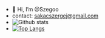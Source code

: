 - 👋 Hi, I’m @Szegoo
- contact: sakacszergej@gmail.com
- ![Github stats](https://github-readme-stats.vercel.app/api?username=Szegoo)
- [![Top Langs](https://github-readme-stats.vercel.app/api/top-langs/?username=Szegoo&layout=compact)](https://github.com/Szegoo/github-readme-stats)
<!---
Szegoo/Szegoo is a ✨ special ✨ repository because its `README.md` (this file) appears on your GitHub profile.
You can click the Preview link to take a look at your changes.
--->
